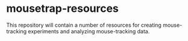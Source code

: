 # mousetrap-resources

This repository will contain a number of resources for creating mouse-tracking experiments and analyzing mouse-tracking data.

